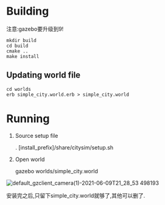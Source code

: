 # Building
注意:gazebo要升级到9!

    mkdir build
    cd build
    cmake ..
    make install

## Updating world file

    cd worlds
    erb simple_city.world.erb > simple_city.world


# Running

1. Source setup file

    . [install_prefix]/share/citysim/setup.sh

1. Open world

    gazebo worlds/simple_city.world

![default_gzclient_camera(1)-2021-06-09T21_28_53 498193](https://user-images.githubusercontent.com/57209631/121366990-8205c800-c96c-11eb-9355-fab2356b1281.jpg)

安装完之后,只留下simple_city.world就够了,其他可以删了.

